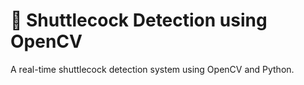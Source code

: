 # 🏸 Shuttlecock Detection using OpenCV

A real-time shuttlecock detection system using OpenCV and Python.  
